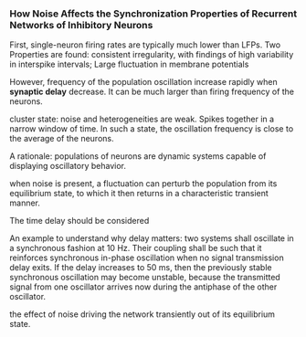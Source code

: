 ### How Noise Affects the Synchronization Properties of Recurrent Networks of Inhibitory Neurons

First, single-neuron firing rates are typically much lower than LFPs. Two Properties are found: consistent irregularity, with findings of high variability in interspike intervals; Large fluctuation in membrane potentials

However, frequency of the population oscillation increase rapidly when **synaptic delay** decrease. It can be much larger than firing frequency of the neurons.

cluster state: noise and heterogeneities are weak. Spikes together in a narrow window of time. In such a state, the oscillation frequency is close to the average of the neurons. 

A rationale: populations of neurons are dynamic systems capable of displaying oscillatory behavior. 

when noise is present, a fluctuation can perturb the population from its equilibrium state, to which it then returns in a characteristic transient manner. 

The time delay should be considered

An example to understand why delay matters: two systems shall oscillate in a synchronous fashion at 10 Hz. Their coupling shall be such that it reinforces synchronous in-phase oscillation when no signal transmission delay exits. If the delay increases to 50 ms, then the previously stable synchronous oscillation may become unstable, because the transmitted signal from one oscillator arrives now during the antiphase of the other oscillator.


the effect of noise driving the network transiently out of its equilibrium state.

 
